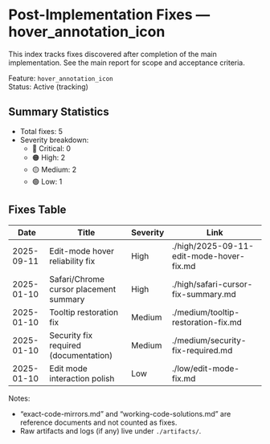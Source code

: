 # Post-Implementation Fixes — hover_annotation_icon

This index tracks fixes discovered after completion of the main implementation. See the main report for scope and acceptance criteria.

Feature: `hover_annotation_icon`  
Status: Active (tracking)

## Summary Statistics
- Total fixes: 5
- Severity breakdown:
  - 🔴 Critical: 0
  - 🟠 High: 2
  - 🟡 Medium: 2
  - 🟢 Low: 1

## Fixes Table

| Date       | Title                                   | Severity | Link |
|------------|-----------------------------------------|----------|------|
| 2025-09-11 | Edit-mode hover reliability fix        | High     | ./high/2025-09-11-edit-mode-hover-fix.md |
| 2025-01-10 | Safari/Chrome cursor placement summary  | High     | ./high/safari-cursor-fix-summary.md |
| 2025-01-10 | Tooltip restoration fix                 | Medium   | ./medium/tooltip-restoration-fix.md |
| 2025-01-10 | Security fix required (documentation)   | Medium   | ./medium/security-fix-required.md |
| 2025-01-10 | Edit mode interaction polish            | Low      | ./low/edit-mode-fix.md |

Notes:
- “exact-code-mirrors.md” and “working-code-solutions.md” are reference documents and not counted as fixes.
- Raw artifacts and logs (if any) live under `./artifacts/`.

